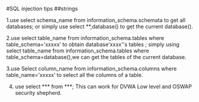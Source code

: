 #SQL injection tips
##strings  

1.use select schema_name from information_schema.schemata to get all databases; or simply use select **,database() to get the current database().  

2.use select table_name from information_schema.tables where table_schema=’xxxxx’ to obtain database'xxxx''s tables ; simply using select table_name from information_schema.tables where table_schema=database(),we can get the tables of the current database.  

3.use Select column_name from information_schema.columns where table_name=’xxxxx’ to select all the columns of a table.  

4. use select *** from ***;
This can  work for DVWA Low level and OSWAP security shepherd.
